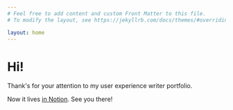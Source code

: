 ```yaml
---
# Feel free to add content and custom Front Matter to this file.
# To modify the layout, see https://jekyllrb.com/docs/themes/#overriding-theme-defaults

layout: home
---
```

# Hi!

Thank's for your attention to my user experience writer portfolio.

Now it lives <a href="https://uxwriterportfolio.notion.site/Hi-there-40ebbcb82f854b15a0bb2576f5621ec3" target="_blank">in Notion</a>. See you there!
